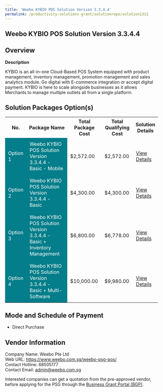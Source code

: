 ```yaml
---
title: 'Weebo KYBIO POS Solution Version 3.3.4.4'
permalink: /productivity-solutions-grant/solutionrepo/solution1311
---
```


## Weebo KYBIO POS Solution Version 3.3.4.4

## Overview

**Description**

KYBIO is an all-in-one Cloud-Based POS System equipped with product management, inventory management, promotion management and sales analytics module. Go digital with E-commerce integration or accept digital payment. KYBIO is here to scale alongside businesses as it allows Merchants to manage multiple outlets all from a single platform.

## Solution Packages Option(s)

<table>
<tr>
<th><b>No.</b></th>
<th><b>Package Name</b></th>
<th><b>Total Package Cost</b></th>
<th><b>Total Qualifying Cost</b></th>
<th><b>Solution Details</b></th>
</tr>
<tr>
<td style='padding: 10px; background-color: #037E8A; color: #FFFFFF;'>Option 1</td>
<td style='padding: 10px; background-color: #037E8A; color: #FFFFFF;'>Weebo KYBIO POS Solution Version 3.3.4.4 - Basic - Mobile</td>
<td style='padding: 10px;'>$2,572.00</td>
<td style='padding: 10px;'>$2,572.00</td>
<td style='padding: 10px;'><a href='/images/psg/Weebo_Desensitised_Annex_3_040822_Part_1.pdf' target='_blank'>View Details</a></td>
</tr>
<tr>
<td style='padding: 10px; background-color: #037E8A; color: #FFFFFF;'>Option 2</td>
<td style='padding: 10px; background-color: #037E8A; color: #FFFFFF;'>Weebo KYBIO POS Solution Version 3.3.4.4 - Basic</td>
<td style='padding: 10px;'>$4,300.00</td>
<td style='padding: 10px;'>$4,300.00</td>
<td style='padding: 10px;'><a href='/images/psg/Weebo_Desensitised_Annex_3_040822_Part_2.pdf' target='_blank'>View Details</a></td>
</tr>
<tr>
<td style='padding: 10px; background-color: #037E8A; color: #FFFFFF;'>Option 3</td>
<td style='padding: 10px; background-color: #037E8A; color: #FFFFFF;'>Weebo KYBIO POS Solution Version 3.3.4.4 - Basic + Inventory Management</td>
<td style='padding: 10px;'>$6,800.00</td>
<td style='padding: 10px;'>$6,778.00</td>
<td style='padding: 10px;'><a href='/images/psg/Weebo_Desensitised_Annex_3_040822_Part_3.pdf' target='_blank'>View Details</a></td>
</tr>
<tr>
<td style='padding: 10px; background-color: #037E8A; color: #FFFFFF;'>Option 4</td>
<td style='padding: 10px; background-color: #037E8A; color: #FFFFFF;'>Weebo KYBIO POS Solution Version 3.3.4.4 - Basic + Multi-Software</td>
<td style='padding: 10px;'>$10,000.00</td>
<td style='padding: 10px;'>$9,980.00</td>
<td style='padding: 10px;'><a href='/images/psg/Weebo_Desensitised_Annex_3_040822_Part_4.pdf' target='_blank'>View Details</a></td>
</tr>
</table>

## Mode and Schedule of Payment

 - Direct Purchase

## Vendor Information

 Company Name: Weebo Pte Ltd<br>Web URL: https://www.weebo.com.sg/weebo-psg-pos/ <br>Contact Hotline: 68505177 <br>Contact Email: admin@weebo.com.sg <br>

Interested companies can get a quotation from the pre-approved vendor, before applying for the PSG through the <a href='https://www.businessgrants.gov.sg/' target='_blank' rel='noopener'>Business Grant Portal (BGP)</a>.

<script src="/jquery/resize-tables.js"></script>
